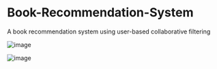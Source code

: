 # Book-Recommendation-System
A book recommendation system using user-based collaborative filtering

![image](https://user-images.githubusercontent.com/56944389/172284099-e01d440b-368b-4b10-8ef3-cda3fc38b2d8.png)

![image](https://user-images.githubusercontent.com/56944389/172284280-a39d95d8-09ed-4cfa-b8c8-eb6a1cfdbeb2.png)
